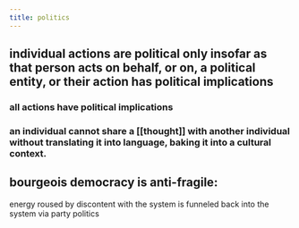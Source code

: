 ```yaml
---
title: politics
---
```


## individual actions are political only insofar as that person acts on behalf, or on, a political entity, or their action has political implications
### all actions have political implications
### an individual cannot share a [[thought]] with another individual without translating it into language, baking it into a cultural context.
## bourgeois democracy is anti-fragile:
energy roused by discontent with the system is funneled back into the system via party politics
##

